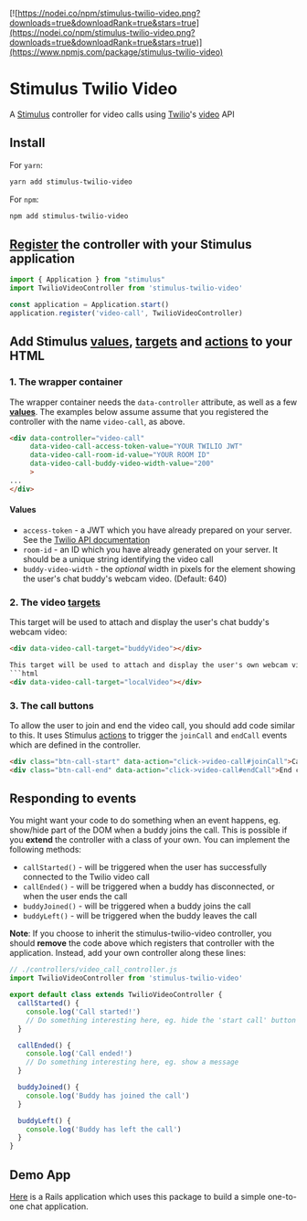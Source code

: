 [![https://nodei.co/npm/stimulus-twilio-video.png?downloads=true&downloadRank=true&stars=true](https://nodei.co/npm/stimulus-twilio-video.png?downloads=true&downloadRank=true&stars=true)](https://www.npmjs.com/package/stimulus-twilio-video)

# Stimulus Twilio Video
A [Stimulus](https://stimulus.hotwired.dev/) controller for video calls using [Twilio](https://www.twilio.com/)'s [video](https://www.twilio.com/docs/video) API

## Install

For `yarn`:
```bash
yarn add stimulus-twilio-video
```
For `npm`:
```bash
npm add stimulus-twilio-video
```

## [Register](https://stimulus.hotwired.dev/reference/controllers#registration) the controller with your Stimulus application

```js
import { Application } from "stimulus"
import TwilioVideoController from 'stimulus-twilio-video'

const application = Application.start()
application.register('video-call', TwilioVideoController)
```

## Add Stimulus [values](https://stimulus.hotwired.dev/reference/values), [targets](https://stimulus.hotwired.dev/reference/targets) and [actions](https://stimulus.hotwired.dev/reference/actions) to your HTML

### 1. The wrapper container
The wrapper container needs the `data-controller` attribute, as well as a few **[values](https://stimulus.hotwired.dev/reference/values)**. The examples below assume assume that you registered the controller with the name `video-call`, as above.

```html
<div data-controller="video-call"
     data-video-call-access-token-value="YOUR TWILIO JWT"
     data-video-call-room-id-value="YOUR ROOM ID"
     data-video-call-buddy-video-width-value="200"
     >
...
</div>
```

#### Values
- `access-token` - a JWT which you have already prepared on your server. See the [Twilio API documentation](https://www.twilio.com/docs/video/tutorials/user-identity-access-tokens#generate-helper-lib)
- `room-id` - an ID which you have already generated on your server. It should be a unique string identifying the video call
- `buddy-video-width` - the *optional* width in pixels for the element showing the user's chat buddy's webcam video. (Default: 640)

### 2. The video [targets](https://stimulus.hotwired.dev/reference/targets)

This target will be used to attach and display the user's chat buddy's webcam video:
```html
<div data-video-call-target="buddyVideo"></div>

This target will be used to attach and display the user's own webcam video:
```html
<div data-video-call-target="localVideo"></div>
```

### 3. The call buttons

To allow the user to join and end the video call, you should add code similar to this. It uses Stimulus [actions](https://stimulus.hotwired.dev/reference/actions) to trigger the `joinCall` and `endCall` events which are defined in the controller.

```html
<div class="btn-call-start" data-action="click->video-call#joinCall">Call</div>
<div class="btn-call-end" data-action="click->video-call#endCall">End call</div>
```

## Responding to events

You might want your code to do something when an event happens, eg. show/hide part of the DOM when a buddy joins the call. This is possible if you **extend** the controller with a class of your own. You can implement the following methods:
- `callStarted()` - will be triggered when the user has successfully connected to the Twilio video call
- `callEnded()` - will be triggered when a buddy has disconnected, or when the user ends the call
- `buddyJoined()` - will be triggered when a buddy joins the call
- `buddyLeft()` - will be triggered when the buddy leaves the call

**Note**: If you choose to inherit the stimulus-twilio-video controller, you should **remove** the code above which registers that controller with the application. Instead, add your own controller along these lines:

```js
// ./controllers/video_call_controller.js
import TwilioVideoController from 'stimulus-twilio-video'

export default class extends TwilioVideoController {
  callStarted() {
    console.log('Call started!')
    // Do something interesting here, eg. hide the 'start call' button
  }

  callEnded() {
    console.log('Call ended!')
    // Do something interesting here, eg. show a message
  }

  buddyJoined() {
    console.log('Buddy has joined the call')
  }

  buddyLeft() {
    console.log('Buddy has left the call')
  }
}

```

## Demo App
[Here](https://github.com/bluepostit/twilio-demo-stimulus) is a Rails application which uses this package to build a simple one-to-one chat application.
